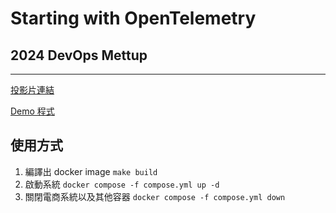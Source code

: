 # Starting with OpenTelemetry


## 2024 DevOps Mettup 

---

[投影片連結](https://docs.google.com/presentation/d/1eu_OP2N4e1vvLtWDiL4J2UKUuqhhXYsX/edit?usp=sharing&ouid=103239762195549851238&rtpof=true&sd=true)

[Demo 程式](https://github.com/tedmax100/devops_meetup)

## 使用方式
1. 編譯出 docker image
```make build```
2. 啟動系統
```docker compose -f compose.yml up -d```
3. 關閉電商系統以及其他容器
```docker compose -f compose.yml down```
